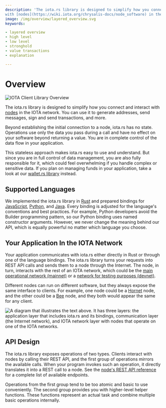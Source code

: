 ```yaml
---
description: 'The iota.rs library is designed to simplify how you connect and interact
with [nodes](https://wiki.iota.org/chrysalis-docs/node_software) in the IOTA network. '
image: /img/overview/layered_overview.svg
keywords:

- layered overview
- high level
- low level
- stronghold
- value transactions
- explanation

---
```


# Overview

![IOTA Client Library Overview](/img/Banner/banner_client_lib_overview.png)

The iota.rs library is designed to simplify how you connect and interact
with [nodes](https://wiki.iota.org/shimmer/introduction/explanations/node_software) in the IOTA network. You can use it to generate
addresses, send messages, sign and send transactions, and more.

Beyond establishing the initial connection to a node, iota.rs has no state. Operations use only the data you pass during
a call and have no effect on your software beyond returning a value. You are in complete control of the data flow in
your application.

This stateless approach makes iota.rs easy to use and understand. But since you are in full control of data management,
you are also fully responsible for it, which could feel overwhelming if you handle complex or sensitive data. If you
plan on managing funds in your application, take a look at
our [wallet.rs library](https://wiki.iota.org/wallet.rs/welcome) instead.

## Supported Languages

We implemented the iota.rs library in [Rust](getting_started/rust.mdx) and prepared bindings
for [JavaScript](getting_started/nodejs.mdx), [Python](getting_started/python.mdx),
and [Java](getting_started/java.mdx). Every binding is adjusted for the language's conventions and best
practices. For example, Python developers avoid the Builder programming pattern, so our
Python binding uses named constructor arguments. However, we never change the meaning behind our API, which is equally
powerful no matter which language you choose.

## Your Application In the IOTA Network

Your application communicates with iota.rs either directly in Rust or through one of the language bindings. The iota.rs
library turns your requests into REST API calls and sends them to a node through the Internet. The node, in turn,
interacts with the rest of an IOTA network, which could be
the [main operational network (mainnet)](https://wiki.iota.org/introduction/reference/networks/mainnet) or
a [network for testing purposes (devnet)](https://wiki.iota.org/introduction/reference/networks/devnet).

Different nodes can run on different software, but they always expose the same interface to clients. For example, one
node could be a [Hornet](https://wiki.iota.org/shimmer/hornet/welcome) node, and the other could be
a [Bee](https://wiki.iota.org/bee/welcome) node, and they both would appear the same for any client.

![A diagram that illustrates the text above. It has three layers: the application layer that includes iota.rs and its bindings, communication layer (the Internet network), and IOTA network layer with nodes that operate on one of the IOTA networks.](/img/overview/layered_overview.svg "An overview of IOTA layers.")

## API Design

The iota.rs library exposes operations of two types. Clients interact with nodes by calling their REST API, and the
first group of operations mirrors the available calls. When your program invokes such an operation, it directly
translates it into a REST call to a node. See
the [node's REST API reference](https://editor.swagger.io/?url=https://raw.githubusercontent.com/iotaledger/tips/main/tips/TIP-0025/core-rest-api.yaml)
for a complete list of available endpoints.

Operations from the first group tend to be too atomic and basic to use conveniently. The second group provides you with
higher-level helper functions. These functions represent an actual task and combine multiple basic operations
internally. 